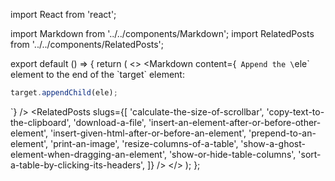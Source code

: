 import React from 'react';

import Markdown from '../../components/Markdown';
import RelatedPosts from '../../components/RelatedPosts';

export default () => {
    return (
<>
<Markdown
    content={`
Append the \`ele\` element to the end of the \`target\` element:

~~~ javascript
target.appendChild(ele);
~~~
`}
/>
<RelatedPosts
    slugs={[
        'calculate-the-size-of-scrollbar',
        'copy-text-to-the-clipboard',
        'download-a-file',
        'insert-an-element-after-or-before-other-element',
        'insert-given-html-after-or-before-an-element',
        'prepend-to-an-element',
        'print-an-image',
        'resize-columns-of-a-table',
        'show-a-ghost-element-when-dragging-an-element',
        'show-or-hide-table-columns',
        'sort-a-table-by-clicking-its-headers',
    ]}
/>
</>
    );
};
